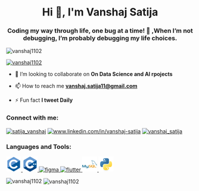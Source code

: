 <h1 align="center">Hi 👋, I'm Vanshaj Satija</h1>
<h3 align="center">Coding my way through life, one bug at a time! 🚀 ,When I’m not debugging, I’m probably debugging my life choices.</h3>

<p align="left"> <img src="https://komarev.com/ghpvc/?username=vanshaj1102&label=Profile%20views&color=0e75b6&style=flat" alt="vanshaj1102" /> </p>

<p align="left"> <a href="https://github.com/ryo-ma/github-profile-trophy"><img src="https://github-profile-trophy.vercel.app/?username=vanshaj1102" alt="vanshaj1102" /></a> </p>

- 👯 I’m looking to collaborate on **On Data Science and AI rpojects**

- 📫 How to reach me **vanshaj.satija11@gmail.com**

- ⚡ Fun fact **I tweet Daily**

<h3 align="left">Connect with me:</h3>
<p align="left">
<a href="https://twitter.com/satija_vanshaj" target="blank"><img align="center" src="https://raw.githubusercontent.com/rahuldkjain/github-profile-readme-generator/master/src/images/icons/Social/twitter.svg" alt="satija_vanshaj" height="30" width="40" /></a>
<a href="https://linkedin.com/in/www.linkedin.com/in/vanshaj-satija" target="blank"><img align="center" src="https://raw.githubusercontent.com/rahuldkjain/github-profile-readme-generator/master/src/images/icons/Social/linked-in-alt.svg" alt="www.linkedin.com/in/vanshaj-satija" height="30" width="40" /></a>
<a href="https://instagram.com/vanshaj_satija" target="blank"><img align="center" src="https://raw.githubusercontent.com/rahuldkjain/github-profile-readme-generator/master/src/images/icons/Social/instagram.svg" alt="vanshaj_satija" height="30" width="40" /></a>
</p>

<h3 align="left">Languages and Tools:</h3>
<p align="left"> <a href="https://www.cprogramming.com/" target="_blank" rel="noreferrer"> <img src="https://raw.githubusercontent.com/devicons/devicon/master/icons/c/c-original.svg" alt="c" width="40" height="40"/> </a> <a href="https://www.w3schools.com/cpp/" target="_blank" rel="noreferrer"> <img src="https://raw.githubusercontent.com/devicons/devicon/master/icons/cplusplus/cplusplus-original.svg" alt="cplusplus" width="40" height="40"/> </a> <a href="https://www.figma.com/" target="_blank" rel="noreferrer"> <img src="https://www.vectorlogo.zone/logos/figma/figma-icon.svg" alt="figma" width="40" height="40"/> </a> <a href="https://flutter.dev" target="_blank" rel="noreferrer"> <img src="https://www.vectorlogo.zone/logos/flutterio/flutterio-icon.svg" alt="flutter" width="40" height="40"/> </a> <a href="https://www.mysql.com/" target="_blank" rel="noreferrer"> <img src="https://raw.githubusercontent.com/devicons/devicon/master/icons/mysql/mysql-original-wordmark.svg" alt="mysql" width="40" height="40"/> </a> <a href="https://www.python.org" target="_blank" rel="noreferrer"> <img src="https://raw.githubusercontent.com/devicons/devicon/master/icons/python/python-original.svg" alt="python" width="40" height="40"/> </a> </p>

<p><img align="left" src="https://github-readme-stats.vercel.app/api/top-langs?username=vanshaj1102&show_icons=true&locale=en&layout=compact" alt="vanshaj1102" /></p>

<p>&nbsp;<img align="center" src="https://github-readme-stats.vercel.app/api?username=vanshaj1102&show_icons=true&locale=en" alt="vanshaj1102" /></p>

